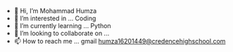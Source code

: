 - 👋 Hi, I’m Mohammad Humza
- 👀 I’m interested in ... Coding
- 🌱 I’m currently learning ...  Python
- 💞️ I’m looking to collaborate on ...
- 📫 How to reach me ... gmail humza16201449@credencehighschool.com

<!---
humza10coder/humza10coder is a ✨ special ✨ repository because its `README.md` (this file) appears on your GitHub profile.
You can click the Preview link to take a look at your changes.
--->
